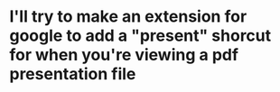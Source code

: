 # I'll try to make an extension for google to add a "present" shorcut for when you're viewing a pdf presentation file
